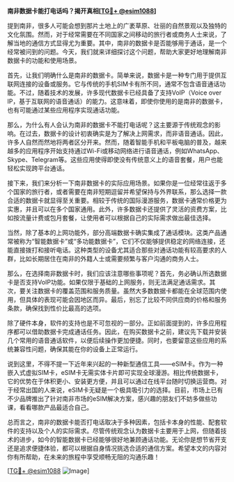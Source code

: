 **南非数据卡能打电话吗？揭开真相[[TG💪+ @esim1088](https://t.me/s/esim1088)]**

提到南非，很多人可能会想到那片土地上的广袤草原、壮丽的自然景观以及独特的文化氛围。然而，对于经常需要在不同国家之间移动的旅行者或商务人士来说，了解当地的通信方式显得尤为重要。其中，南非的数据卡是否能够用于通话，是一个经常被问到的问题。今天，我们就来详细探讨这个问题，帮助大家更好地理解南非数据卡的功能和使用场景。

首先，让我们明确什么是南非的数据卡。简单来说，数据卡是一种专门用于提供互联网连接的设备或服务。它与传统的手机SIM卡有所不同，通常不包含语音通话功能。不过，随着技术的发展，许多现代数据卡已经具备了支持VoIP（Voice over IP，基于互联网的语音通话）的能力。这意味着，即使你使用的是南非的数据卡，也有可能通过某些应用程序实现通话功能。

那么，为什么有人会认为南非的数据卡不能打电话呢？这主要源于传统观念的影响。在过去，数据卡的设计初衷确实是为了解决上网需求，而非语音通话。因此，许多人自然而然地将两者区分开来。然而，随着智能手机和平板电脑的普及，越来越多的应用程序开始支持通过Wi-Fi或移动网络进行语音通话，例如WhatsApp、Skype、Telegram等。这些应用使得即使没有传统意义上的语音套餐，用户也能轻松实现跨平台通话。

接下来，我们来分析一下南非数据卡的实际应用场景。如果你是一位经常往返于多个国家的旅行者，或者需要在南非短期逗留并希望保持与外界联系，那么选择一款合适的数据卡就显得至关重要。相较于传统的国际漫游服务，数据卡通常价格更为实惠，并且可以在多个国家通用。此外，许多数据卡还提供了灵活的资费方案，比如按流量计费或包月套餐，让使用者可以根据自己的实际需求做出最佳选择。

当然，除了基本的上网功能外，部分高端数据卡确实集成了通话模块。这类产品通常被称为“智能数据卡”或“多功能数据卡”，它们不仅能够提供稳定的网络连接，还能直接拨打和接听电话。这种类型的设备尤其适合那些对通话功能有较高要求的人群，比如长期居住在南非的外籍人士或需要频繁与客户沟通的商务人士。

那么，在选择南非数据卡时，我们应该注意哪些事项呢？首先，务必确认所选数据卡是否支持VoIP功能。如果仅限于基础的上网服务，则无法满足通话需求。其次，要关注数据卡的覆盖范围和服务质量。虽然大多数数据卡都能在全球范围内使用，但具体的表现可能会因地区而异。最后，别忘了比较不同供应商的价格和服务条款，确保找到性价比最高的选项。

除了硬件本身，软件的支持也是不可忽视的一部分。正如前面提到的，许多应用程序都可以借助数据卡完成通话任务。因此，在购买数据卡之前，建议先下载并安装几个常用的语音通话软件，以便后续操作更加便捷。同时，也要留意这些应用的系统兼容性问题，确保其能在你的设备上正常运行。

说到这里，不得不提一下近年来兴起的一种新型通信工具——eSIM卡。作为一种嵌入式虚拟SIM卡，eSIM卡无需实体卡片即可实现全球漫游。相比传统数据卡，它的优势在于体积更小、安装更方便，并且可以通过在线平台随时切换运营商。对于经常出国的人来说，eSIM卡无疑是一个极具吸引力的选择。目前，市场上已有不少品牌推出了针对南非市场的eSIM解决方案，感兴趣的朋友们不妨多做些功课，看看哪款产品最适合自己。

总而言之，南非的数据卡能否打电话取决于多种因素，包括卡本身的性能、配套软件的支持以及个人的实际需求。尽管传统观念认为数据卡主要用于上网，但随着技术的进步，如今的智能数据卡已经能够很好地兼顾通话功能。无论你是想节省开支还是追求便捷体验，都可以根据自身情况挑选合适的通信方案。希望本文的内容对你有所帮助，在未来的旅程中享受顺畅无阻的沟通乐趣！

[[TG💪+ @esim1088](https://t.me/s/esim1088) ![Image](https://i.postimg.cc/4NQfJmqS/Snipaste-2025-05-13-00-14-12.png)]